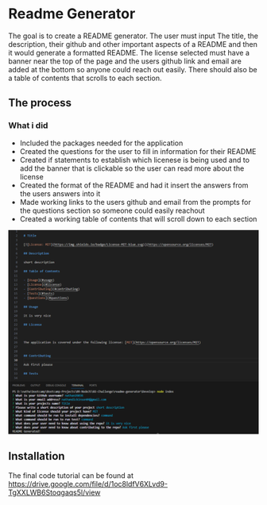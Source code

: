# Readme Generator

The goal is to create a README generator. The user must input The title, the description, their github and other important aspects of a README and then it would generate a formatted README. The license selected must have a banner near the top of the page and the users github link and email are added at the bottom so anyone could reach out easily. There should also be a table of contents that scrolls to each section.

## The process

### What i did
* Included the packages needed for the application
* Created the questions for the user to fill in information for their README
* Created if statements to establish which licenese is being used and to add the banner that is clickable so the user can read more about the license
* Created the format of the README and had it insert the answers from the users answers into it 
* Made working links to the users github and email from the prompts for the questions section so someone could easily reachout
* Created a working table of contents that will scroll down to each section 


![Password README generator questions](https://github.com/nathan26036/readme-generator/blob/main/images/09-questions.PNG)
  
## Installation 
The final code tutorial can be found at https://drive.google.com/file/d/1oc8ldfV6XLvd9-TgXXLWB6Stoqgaqs5l/view

